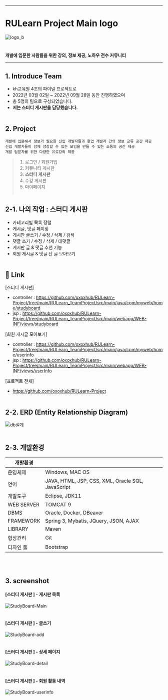 ---
# RULearn Project Main logo
![logo_b](https://user-images.githubusercontent.com/97341594/194880423-ab365617-a0ec-4905-817c-6af2ea21a019.png)
#
__개발에 입문한 사람들을 위한 강의, 정보 제공, 노하우 전수 커뮤니티__
* * *   

## 1. Introduce Team
- kh교육원 4조의 파이널 프로젝트로
- 2022년 03월 02일 ~ 2022년 09월 28일 동안 진행하였으며 
- 총 5명의 팀으로 구성되었습니다.
- __저는 스터디 게시판을 담당했습니다.__
<br><br/>

## 2. Project
~~~
개발에 입문해서 정보가 필요한 신입 개발자들과 현업 개발자 간의 정보 교류 공간 제공
신입 개발자들이 함께 성장할 수 있는 모임을 만들 수 있는 소통의 공간 제공
개발 입문자를 위한 다양한 유료강의 제공
~~~

 > 1. 로그인 / 회원가입
 > 2. 커뮤니티 게시판
 > 3. __스터디 게시판__
 > 4. 수강 게시판
 > 5. 마이페이지
 <br><br/>

## 2-1. 나의 작업 : 스터디 게시판
-	카테고리별 목록 정렬
-	게시글, 댓글 페이징
-	게시판 글쓰기 / 수정 / 삭제 / 검색 
-	댓글 쓰기 / 수정 / 삭제 / 대댓글
-	게시판 글 & 댓글 추천 기능
-	회원 게시글 & 댓글 단 글 모아보기
<br><br/>

## 🔗 Link
[스터디 게시판]
- controller :
https://github.com/oxoxhub/RULearn-Project/tree/main/RULearn_TeamProject/src/main/java/com/myweb/home/studyboard
- jsp :
https://github.com/oxoxhub/RULearn-Project/tree/main/RULearn_TeamProject/src/main/webapp/WEB-INF/views/studyboard

[회원 게시글 모아보기]
- controller :
https://github.com/oxoxhub/RULearn-Project/tree/main/RULearn_TeamProject/src/main/java/com/myweb/home/userinfo
- jsp :
  https://github.com/oxoxhub/RULearn-Project/tree/main/RULearn_TeamProject/src/main/webapp/WEB-INF/views/userInfo

[프로젝트 전체]
- https://github.com/oxoxhub/RULearn-Project
<br><br/>

## 2-2. ERD (Entity Relationship Diagram)
![db설계](https://user-images.githubusercontent.com/97341594/194893122-4041e28f-ffbb-4648-b89f-20ddcf561bf7.jpg)
<br><br/>

## 2-3. 개발환경

| 개발환경 |  |
| ------ | ------ |
| 운영체제 | Windows, MAC OS |
| 언어 | JAVA, HTML, JSP, CSS, XML, Oracle SQL, JavaScript |
| 개발도구 | Eclipse, JDK11 |
| WEB SERVER | TOMCAT 9 |
| DBMS | Oracle, Docker, DBeaver |
| FRAMEWORK | Spring 3, Mybatis, JQuery, JSON, AJAX |
| LIBRARY | Maven |
| 형상관리 | Git |
| 디자인 툴 | Bootstrap |

<br><br/>

## 3. screenshot
#### [스터디 게시판 ] - 게시판 목록
![StudyBoard-Main](https://user-images.githubusercontent.com/97341594/194934334-8b9ce0f6-e6e5-47f4-9fb7-91c60d520114.jpg)
<br><br/>
#### [스터디 게시판 ] - 글쓰기
![StudyBoard-add](https://user-images.githubusercontent.com/97341594/194935442-ab53345a-02ed-45e7-a749-7dcc9122bbb3.jpg)
<br><br/>
#### [스터디 게시판 ] - 상세 페이지
![StudyBoard-detail](https://user-images.githubusercontent.com/97341594/194936796-b53a4fd0-ea71-40c8-a644-256afe01544d.jpg)
<br><br/>
#### [스터디 게시판 ] - 회원 활동 내역
![StudyBoard-userinfo](https://user-images.githubusercontent.com/97341594/194937949-5115ee18-3dce-4178-b6ad-23818758279a.jpg)
<br><br/>
